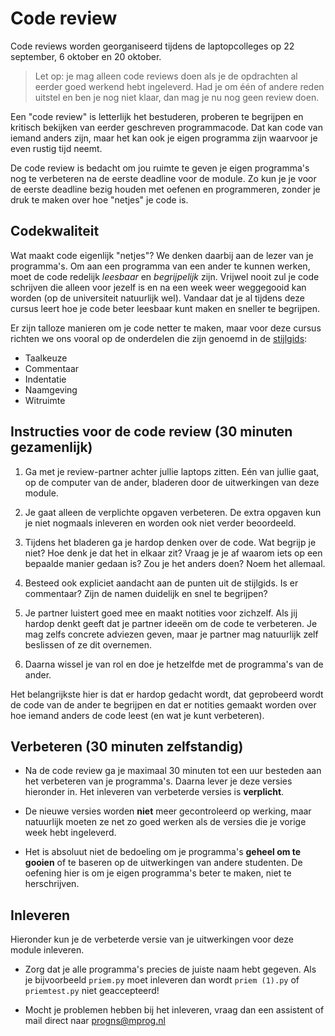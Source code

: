 # Code review

Code reviews worden georganiseerd tijdens de laptopcolleges op 22 september, 6 oktober en 20 oktober.

> Let op: je mag alleen code reviews doen als je de opdrachten al eerder goed werkend hebt ingeleverd. Had je om één of andere reden uitstel en ben je nog niet klaar, dan mag je nu nog geen review doen.

Een "code review" is letterlijk het bestuderen, proberen te begrijpen en kritisch bekijken van eerder geschreven programmacode. Dat kan code van iemand anders zijn, maar het kan ook je eigen programma zijn waarvoor je even rustig tijd neemt.

De code review is bedacht om jou ruimte te geven je eigen programma's nog te verbeteren na de eerste deadline voor de module. Zo kun je je voor de eerste deadline bezig houden met oefenen en programmeren, zonder je druk te maken over hoe "netjes" je code is.

## Codekwaliteit

Wat maakt code eigenlijk "netjes"? We denken daarbij aan de lezer van je programma's. Om aan een programma van een ander te kunnen werken, moet de code redelijk *leesbaar* en *begrijpelijk* zijn. Vrijwel nooit zul je code schrijven die alleen voor jezelf is en na een week weer weggegooid kan worden (op de universiteit natuurlijk wel). Vandaar dat je al tijdens deze cursus leert hoe je code beter leesbaar kunt maken en sneller te begrijpen.

Er zijn talloze manieren om je code netter te maken, maar voor deze cursus richten we ons vooral op de onderdelen die zijn genoemd in de [stijlgids](/python/stijl):

- Taalkeuze
- Commentaar
- Indentatie
- Naamgeving
- Witruimte

## Instructies voor de code review (30 minuten gezamenlijk)

1. Ga met je review-partner achter jullie laptops zitten. Eén van jullie gaat, op de computer van de ander, bladeren door de uitwerkingen van deze module.

2. Je gaat alleen de verplichte opgaven verbeteren. De extra opgaven kun je niet nogmaals inleveren en worden ook niet verder beoordeeld.

3. Tijdens het bladeren ga je hardop denken over de code. Wat begrijp je niet? Hoe denk je dat het in elkaar zit? Vraag je je af waarom iets op een bepaalde manier gedaan is? Zou je het anders doen? Noem het allemaal.

4. Besteed ook expliciet aandacht aan de punten uit de stijlgids. Is er commentaar? Zijn de namen duidelijk en snel te begrijpen?

5. Je partner luistert goed mee en maakt notities voor zichzelf. Als jij hardop denkt geeft dat je partner ideeën om de code te verbeteren. Je mag zelfs concrete adviezen geven, maar je partner mag natuurlijk zelf beslissen of ze dit overnemen.

6. Daarna wissel je van rol en doe je hetzelfde met de programma's van de ander.

Het belangrijkste hier is dat er hardop gedacht wordt, dat geprobeerd wordt de code van de ander te begrijpen en dat er notities gemaakt worden over hoe iemand anders de code leest (en wat je kunt verbeteren).

## Verbeteren (30 minuten zelfstandig)

- Na de code review ga je maximaal 30 minuten tot een uur besteden aan het verbeteren van je programma's. Daarna lever je deze versies hieronder in. Het inleveren van verbeterde versies is **verplicht**.

- De nieuwe versies worden **niet** meer gecontroleerd op werking, maar natuurlijk moeten ze net zo goed werken als de versies die je vorige week hebt ingeleverd.

- Het is absoluut niet de bedoeling om je programma's **geheel om te gooien** of te baseren op de uitwerkingen van andere studenten. De oefening hier is om je eigen programma's beter te maken, niet te herschrijven.

## Inleveren

Hieronder kun je de verbeterde versie van je uitwerkingen voor deze module inleveren.

- Zorg dat je alle programma's precies de juiste naam hebt gegeven. Als je bijvoorbeeld `priem.py` moet inleveren dan wordt `priem (1).py` of `priemtest.py` niet geaccepteerd!

- Mocht je problemen hebben bij het inleveren, vraag dan een assistent of mail direct naar <progns@mprog.nl>
